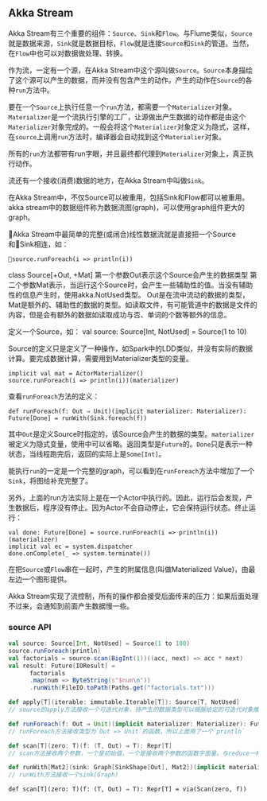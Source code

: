## Akka Stream

Akka Stream有三个重要的组件：`Source`、`Sink`和`Flow`。与Flume类似，`Source`就是数据来源，`Sink`就是数据目标，`Flow`就是连接`Source`和`Sink`的管道。当然，在`Flow`中也可以对数据做处理、转换。

作为流，一定有一个源，在Akka Stream中这个源叫做`Source`。`Source`本身描绘了这个源可以产生的数据，而并没有包含产生的动作。产生的动作在`Source`的各种`run`方法中。

要在一个`Source`上执行任意一个`run`方法，都需要一个`Materializer`对象。`Materializer`是一个流执行引擎的工厂，让源做出产生数据的动作都是由这个`Materializer`对象完成的。一般会将这个`Materializer`对象定义为隐式，这样，在`source`上调用`run`方法时，编译器会自动找到这个`Materialier`对象。

所有的`run`方法都带有run字眼，并且最终都代理到`Materializer`对象上，真正执行动作。

流还有一个接收(消费)数据的地方，在Akka Stream中叫做`Sink`。

在Akka Stream中，不仅Source可以被重用，包括Sink和Flow都可以被重用。akka stream中的数据组件称为数据流图(graph)，可以使用graph组件更大的graph。

Akka Stream中最简单的完整(或闭合)线性数据流就是直接把一个Source和Sink相连，如：

```
source.runForeach(i => println(i))
```




class Source[+Out, +Mat]
	第一个参数Out表示这个Source会产生的数据类型
	第二个参数Mat表示，当运行这个Source时，会产生一些辅助性的值。当没有辅助性的信息产生时，使用akka.NotUsed类型。
	Out是在流中流动的数据的类型，Mat是额外的、辅助性的数据的类型。如读取文件，有可能管道中的数据是文件的内容，但是会有额外的数据如读取成功与否、单词的个数等额外的信息。

定义一个Source，如：
	val source: Source[Int, NotUsed] = Source(1 to 10)

Source的定义只是定义了一种操作，如Spark中的LDD类似，并没有实际的数据计算。要完成数据计算，需要用到Materializer类型的变量。

```
implicit val mat = ActorMaterializer()
source.runForeach(i => println(i))(materializer)
```

查看`runForeach`方法的定义：

```
def runForeach(f: Out ⇒ Unit)(implicit materializer: Materializer): Future[Done] = runWith(Sink.foreach(f))
```
其中`Out`是定义Source时指定的，该Source会产生的数据的类型。`materializer `被定义为隐式变量，使用中可以省略。返回类型是`Future`的。`Done`只是表示一种状态，当线程跑完后，返回的实际上是`Some[Int]`。

能执行`run`的一定是一个完整的graph，可以看到在`runForeach`方法中增加了一个`Sink`，将图给补充完整了。

另外，上面的run方法实际上是在一个Actor中执行的。因此，运行后会发现，产生数据后，程序没有停止。因为Actor不会自动停止，它会保持运行状态。终止运行：

```
val done: Future[Done] = source.runForeach(i => println(i))(materializer)
implicit val ec = system.dispatcher
done.onComplete(_ => system.terminate())
```


在把`Source`或`Flow`串在一起时，产生的附属信息(叫做Materialized Value)，由最左边一个图形提供。

Akka Stream实现了流控制，所有的操作都会接受后面传来的压力：如果后面处理不过来，会通知到前面产生数据慢一些。

### source API

```Scala
val source: Source[Int, NotUsed] = Source(1 to 100)
source.runForeach(println)
val factorials = source.scan(BigInt(1))((acc, next) => acc * next)
val result: Future[IOResult] =
      factorials
      .map(num => ByteString(s"$num\n"))
      .runWith(FileIO.toPath(Paths.get("factorials.txt")))
```


```scala
def apply[T](iterable: immutable.Iterable[T]): Source[T, NotUsed]
// source的apply方法接收一个可迭代对象，待产生的数据类型可以根据给定的可迭代对象推断出来

def runForeach(f: Out ⇒ Unit)(implicit materializer: Materializer): Future[Done]
// runForeach方法接收类型为`Out => Unit`的函数，所以上面用了一个`println`

def scan[T](zero: T)(f: (T, Out) ⇒ T): Repr[T]
// scan方法接收两个参数，一个是初始值，一个是接收两个参数的函数字面量。与reduce一样，接收可迭代对象的当前值与函数字面量的上一次的计算结果作为入参。zero就是第一次给定的初始值。

def runWith[Mat2](sink: Graph[SinkShape[Out], Mat2])(implicit materializer: Materializer): Mat2
// runWith方法接收一个sink(Graph)
```

`def scan[T](zero: T)(f: (T, Out) ⇒ T): Repr[T] = via(Scan(zero, f))`

